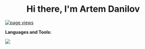 <h1 align="center">Hi there, I'm Artem Danilov</h1>
<a href="https://github.com/ArDante/MacroPower">
    <img src="https://komarev.com/ghpvc/?username=macropower" alt="page views" />
  </a>

**Languages and Tools:**
<p align="left">
  <a href="https://skillicons.dev">
    <img src="https://skillicons.dev/icons?i=python,django,fastapi,redis,postgresql,mysql,html,css,docker,git" />
  </a>
</p>
